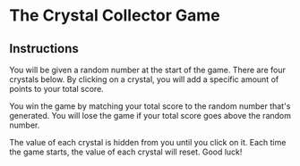 # The Crystal Collector Game

## Instructions

You will be given a random number at the start of the game. There are four crystals below. By clicking on a crystal, you will add a specific amount of points to your total score. 

You win the game by matching your total score to the random number that's generated. You will lose the game if your total score goes above the random number. 

The value of each crystal is hidden from you until you click on it. Each time the game starts, the value of each crystal will reset. Good luck!